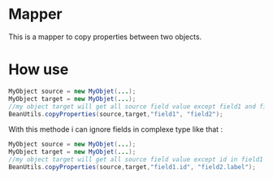 # Mapper
This is a mapper to copy properties between two objects. 

# How use 

```java
MyObject source = new MyObjet(...);
MyObject target = new MyObjet(...);
//my object target will get all source field value except field1 and field2.
BeanUtils.copyProperties(source,target,"field1", "field2");
```

With this methode i can ignore fields in complexe type like that :


```java
MyObject source = new MyObjet(...);
MyObject target = new MyObjet(...);
//my object target will get all source field value except id in field1 and label in field2.
BeanUtils.copyProperties(source,target,"field1.id", "field2.label");
```
